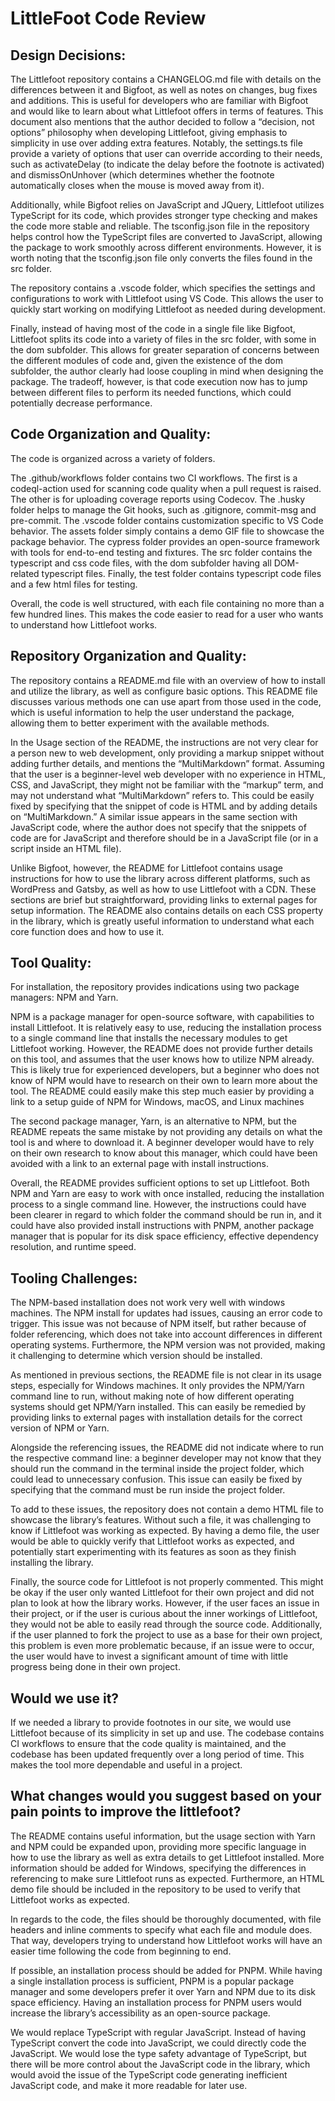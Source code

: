 # LittleFoot Code Review

## Design Decisions:

The Littlefoot repository contains a CHANGELOG.md file with details on the differences between it and Bigfoot, as well as notes on changes, bug fixes and additions. This is useful for developers who are familiar with Bigfoot and would like to learn about what Littlefoot offers in terms of features. This document also mentions that the author decided to follow a “decision, not options” philosophy when developing Littlefoot, giving emphasis to simplicity in use over adding extra features. Notably, the settings.ts file provide a variety of options that user can override according to their needs, such as activateDelay (to indicate the delay before the footnote is activated) and dismissOnUnhover (which determines whether the footnote automatically closes when the mouse is moved away from it).

Additionally, while Bigfoot relies on JavaScript and JQuery, Littlefoot utilizes TypeScript for its code, which provides stronger type checking and makes the code more stable and reliable. The tsconfig.json file in the repository helps control how the TypeScript files are converted to JavaScript, allowing the package to work smoothly across different environments. However, it is worth noting that the tsconfig.json file only converts the files found in the src folder.

The repository contains a .vscode folder, which specifies the settings and configurations to work with Littlefoot using VS Code. This allows the user to quickly start working on modifying Littlefoot as needed during development.

Finally, instead of having most of the code in a single file like Bigfoot, Littlefoot splits its code into a variety of files in the src folder, with some in the dom subfolder. This allows for greater separation of concerns between the different modules of code and, given the existence of the dom subfolder, the author clearly had loose coupling in mind when designing the package. The tradeoff, however, is that code execution now has to jump between different files to perform its needed functions, which could potentially decrease performance.

## Code Organization and Quality:

The code is organized across a variety of folders.

The .github/workflows folder contains two CI workflows. The first is a codeql-action used for scanning code quality when a pull request is raised. The other is for uploading coverage reports using Codecov. The .husky folder helps to manage the Git hooks, such as .gitignore, commit-msg and pre-commit. The .vscode folder contains customization specific to VS Code behavior. The assets folder simply contains a demo GIF file to showcase the package behavior. The cypress folder provides an open-source framework with tools for end-to-end testing and fixtures. The src folder contains the typescript and css code files, with the dom subfolder having all DOM-related typescript files. Finally, the test folder contains typescript code files and a few html files for testing.

Overall, the code is well structured, with each file containing no more than a few hundred lines. This makes the code easier to read for a user who wants to understand how Littlefoot works.


## Repository Organization and Quality:

The repository contains a README.md file with an overview of how to install and utilize the library, as well as configure basic options. This README file discusses various methods one can use apart from those used in the code, which is useful information to help the user understand the package, allowing them to better experiment with the available methods.

In the Usage section of the README, the instructions are not very clear for a person new to web development, only providing a markup snippet without adding further details, and mentions the “MultiMarkdown” format. Assuming that the user is a beginner-level web developer with no experience in HTML, CSS, and JavaScript, they might not be familiar with the “markup” term, and may not understand what “MultiMarkdown” refers to. This could be easily fixed by specifying that the snippet of code is HTML and by adding details on “MultiMarkdown.” A similar issue appears in the same section with JavaScript code, where the author does not specify that the snippets of code are for JavaScript and therefore should be in a JavaScript file (or in a script inside an HTML file).

Unlike Bigfoot, however, the README for Littlefoot contains usage instructions for how to use the library across different platforms, such as WordPress and Gatsby, as well as how to use Littlefoot with a CDN. These sections are brief but straightforward, providing links to external pages for setup information. The README also contains details on each CSS property in the library, which is greatly useful information to understand what each core function does and how to use it.

## Tool Quality:

For installation, the repository provides indications using two package managers: NPM and Yarn.

NPM is a package manager for open-source software, with capabilities to install Littlefoot. It is relatively easy to use, reducing the installation process to a single command line that installs the necessary modules to get Littlefoot working. However, the README does not provide further details on this tool, and assumes that the user knows how to utilize NPM already. This is likely true for experienced developers, but a beginner who does not know of NPM would have to research on their own to learn more about the tool. The README could easily make this step much easier by providing a link to a setup guide of NPM for Windows, macOS, and Linux machines

The second package manager, Yarn, is an alternative to NPM, but the README repeats the same mistake by not providing any details on what the tool is and where to download it. A beginner developer would have to rely on their own research to know about this manager, which could have been avoided with a link to an external page with install instructions.

Overall, the README provides sufficient options to set up Littlefoot. Both NPM and Yarn are easy to work with once installed, reducing the installation process to a single command line. However, the instructions could have been clearer in regard to which folder the command should be run in, and it could have also provided install instructions with PNPM, another package manager that is popular for its disk space efficiency, effective dependency resolution, and runtime speed.


## Tooling Challenges:

The NPM-based installation does not work very well with windows machines. The NPM install for updates had issues, causing an error code to trigger. This issue was not because of NPM itself, but rather because of folder referencing, which does not take into account differences in different operating systems. Furthermore, the NPM version was not provided, making it challenging to determine which version should be installed. 

As mentioned in previous sections, the README file is not clear in its usage steps, especially for Windows machines. It only provides the NPM/Yarn command line to run, without making note of how different operating systems should get NPM/Yarn installed. This can easily be remedied by providing links to external pages with installation details for the correct version of NPM or Yarn.

Alongside the referencing issues, the README did not indicate where to run the respective command line: a beginner developer may not know that they should run the command in the terminal inside the project folder, which could lead to unnecessary confusion. This issue can easily be fixed by specifying that the command must be run inside the project folder.

To add to these issues, the repository does not contain a demo HTML file to showcase the library’s features. Without such a file, it was challenging to know if Littlefoot was working as expected. By having a demo file, the user would be able to quickly verify that Littlefoot works as expected, and potentially start experimenting with its features as soon as they finish installing the library.

Finally, the source code for Littlefoot is not properly commented. This might be okay if the user only wanted Littlefoot for their own project and did not plan to look at how the library works. However, if the user faces an issue in their project, or if the user is curious about the inner workings of Littlefoot, they would not be able to easily read through the source code. Additionally, if the user planned to fork the project to use as a base for their own project, this problem is even more problematic because, if an issue were to occur, the user would have to invest a significant amount of time with little progress being done in their own project.

## Would we use it?

If we needed a library to provide footnotes in our site, we would use Littlefoot because of its simplicity in set up and use. The codebase contains CI workflows to ensure that the code quality is maintained, and the codebase has been updated frequently over a long period of time. This makes the tool more dependable and useful in a project.

## What changes would you suggest based on your pain points to improve the littlefoot?

The README contains useful information, but the usage section with Yarn and NPM could be expanded upon, providing more specific language in how to use the library as well as extra details to get Littlefoot installed. More information should be added for Windows, specifying the differences in referencing to make sure Littlefoot runs as expected. Furthermore, an HTML demo file should be included in the repository to be used to verify that Littlefoot works as expected.

In regards to the code, the files should be thoroughly documented, with file headers and inline comments to specify what each file and module does. That way, developers trying to understand how Littlefoot works will have an easier time following the code from beginning to end.

If possible, an installation process should be added for PNPM. While having a single installation process is sufficient, PNPM is a popular package manager and some developers prefer it over Yarn and NPM due to its disk space efficiency. Having an installation process for PNPM users would increase the library’s accessibility as an open-source package.

We would replace TypeScript with regular JavaScript. Instead of having TypeScript convert the code into JavaScript, we could directly code the JavaScript. We would lose the type safety advantage of TypeScript, but there will be more control about the JavaScript code in the library, which would avoid the issue of the TypeScript code generating inefficient JavaScript code, and make it more readable for later use.
